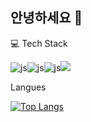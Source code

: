 ## 안녕하세요 👋

💻 Tech Stack 

![js](https://img.shields.io/badge/Android-3DDC84?style=for-the-badge&logo=android&logoColor=white)![js](https://img.shields.io/badge/Kotlin-0095D5?&style=for-the-badge&logo=kotlin&logoColor=white)![js](https://img.shields.io/badge/React_Native-20232A?style=for-the-badge&logo=react&logoColor=61DAFB)<img src="https://img.shields.io/badge/jetpackcompose-4285F4?style=for-the-badge&logo=Compose&logoColor=white">


Langues

[![Top Langs](https://github-readme-stats.vercel.app/api/top-langs/?username=junghoonshin3)](https://github.com/anuraghazra/github-readme-stats)



